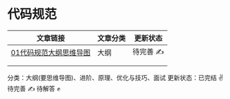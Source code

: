# 代码规范

| 文章链接                                                | 文章分类 | 更新状态 |
| ------------------------------------------------------- | -------- | -------- |
| [01代码规范大纲思维导图](./BeautifulCode/01编码规范.md) | 大纲     | 待完善 ✍️ |
|                                                         |          |          |
|                                                         |          |          |

分类：大纲(要思维导图)、进阶、原理、优化与技巧、面试
更新状态：已完结 ✌️ 待完善 ✍️ 待解答 ✊

